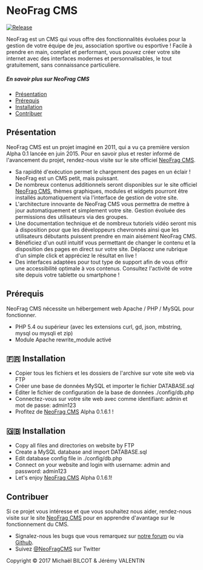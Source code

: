 # NeoFrag CMS

[![Release](https://img.shields.io/github/release/NeoFragCMS/neofrag-cms.svg)](https://github.com/NeoFragCMS/neofrag-cms/tags)

NeoFrag est un CMS qui vous offre des fonctionnalités évoluées pour la gestion de votre équipe de jeu, association sportive ou esportive ! Facile à prendre en main, complet et performant, vous pouvez créer votre site internet avec des interfaces modernes et personnalisables, le tout gratuitement, sans connaissance particulière.

##### En savoir plus sur NeoFrag CMS

- [Présentation](#présentation)
- [Prérequis](#prérequis)
- [Installation](#fr-installation)
- [Contribuer](#contribuer)

## Présentation

NeoFrag CMS est un projet imaginé en 2011, qui a vu ça première version Alpha 0.1 lancée en juin 2015. Pour en savoir plus et rester informé de l'avancement du projet, rendez-nous visite sur le site officiel [NeoFrag CMS](https://neofr.ag).

- Sa rapidité d'exécution permet le chargement des pages en un éclair ! NeoFrag est un CMS petit, mais puissant.
- De nombreux contenus additionnels seront disponibles sur le site officiel [NeoFrag CMS](https://neofr.ag), thèmes graphiques, modules et widgets pourront être installés automatiquement via l'interface de gestion de votre site.
- L'architecture innovante de NeoFrag CMS vous permettra de mettre à jour automatiquement et simplement votre site. Gestion évoluée des permissions des utilisateurs via des groupes.
- Une documentation technique et de nombreux tutoriels vidéo seront mis à disposition pour que les développeurs chevronnés ainsi que les utilisateurs débutants puissent prendre en main aisément NeoFrag CMS.
- Bénéficiez d'un outil intuitif vous permettant de changer le contenu et la disposition des pages en direct sur votre site. Déplacez une rubrique d'un simple click et appréciez le résultat en live !
- Des interfaces adaptées pour tout type de support afin de vous offrir une accessibilité optimale à vos contenus. Consultez l'activité de votre site depuis votre tablette ou smartphone ! 

## Prérequis

NeoFrag CMS nécessite un hébergement web Apache / PHP / MySQL pour fonctionner.

- PHP 5.4 ou supérieur (avec les extensions curl, gd, json, mbstring, mysql ou mysqli et zip)
- Module Apache rewrite_module activé

## :fr: Installation

- Copier tous les fichiers et les dossiers de l'archive sur vote site web via FTP
- Créer une base de données MySQL et importer le fichier DATABASE.sql
- Éditer le fichier de configuration de la base de données ./config/db.php
- Connectez-vous sur votre site web avec comme identifiant: admin et mot de passe: admin123
- Profitez de [NeoFrag CMS](https://neofr.ag) Alpha 0.1.6.1 !

## :uk: Installation

- Copy all files and directories on website by FTP
- Create a MySQL database and import DATABASE.sql
- Edit database config file in ./config/db.php
- Connect on your website and login with username: admin and password: admin123
- Let's enjoy [NeoFrag CMS](https://neofr.ag) Alpha 0.1.6.1!

## Contribuer

Si ce projet vous intéresse et que vous souhaitez nous aider, rendez-nous visite sur le site [NeoFrag CMS](https://neofr.ag) pour en apprendre d'avantage sur le fonctionnement du CMS.

- Signalez-nous les bugs que vous remarquez sur [notre forum](https://neofr.ag) ou via [Github](https://github.com/NeoFragCMS/neofrag-cms/issues).
- Suivez [@NeoFragCMS](https://twitter.com/NeoFragCMS) sur Twitter

Copyright © 2017 Michaël BILCOT & Jérémy VALENTIN
